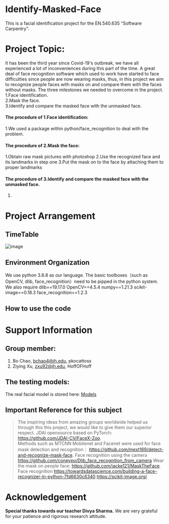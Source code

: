 # Identify-Masked-Face
This is a facial identification project for the EN.540.635 “Software Carpentry”. 



# Project Topic:
It has been the third year since Covid-19's outbreak, we have all experienced a lot of inconveniences during this part of the time.
A great deal of face recognition software which used to work have started to face difficulties since people are now wearing masks, thus, in this project we aim to recognize people faces with masks on and compare them with the faces without masks.
The three milestones we needed to overcome in the project.  
1.Face identification.  
2.Mask the face.  
3.Identify and compare the masked face with the unmasked face.  



#### The procedure of 1.Face identification:
1.We used a package within python/face_recognition to deal with the problem.

#### The procedure of 2.Mask the face:
1.Obtain raw mask pictures with photoshop
2.Use the recognized face and its landmarks in step one
3.Put the mask on to the face by attaching them to proper landmarks


#### The procedure of 3.Identify and compare the masked face with the unmasked face.  
1.

# Project Arrangement

## TimeTable
![image](https://user-images.githubusercontent.com/)


## Environment Organization
We use python 3.8.8 as our language.
The basic toolboxes（such as OpenCV, dlib, face_recognition）need to be pipped in the python system.
We also require
dlib==19.17.0
OpenCV==4.5.4
numpy==1.21.3
scikit-image==0.18.3
face_recognition==1.2.3

## How to use the code

# Support Information

## Group member: 
1. Bo Chao, bchao4@jh.edu, pkocattoss  
2. Ziying Xu, zxu92@jh.edu, HoffOFHoff

## The testing models:
The real facial model is stored here: [Models](https://pages.github.com/)

## Important Reference for this subject
> The inspiring ideas from amazing groups worldwide helped us through this this project, we would like to give them our superior respect.
> JDAI opensource based on PyTorch:  https://github.com/JDAI-CV/FaceX-Zoo.   
> Methods such as MTCNN Mobilenet and Facenet were used for face mask detection and recognition： https://github.com/mext169/detect-and-recognize-mask-face.
> Face recognition using the camera https://github.com/coneypo/Dlib_face_recognition_from_camera
> Wear the mask on people face: https://github.com/jacke121/MaskTheFace.
> Face recognition https://towardsdatascience.com/building-a-face-recognizer-in-python-7fd6630c6340
> https://scikit-image.org/

# Acknowledgement 
**Special thanks towards our teacher Divya Sharma.** We are very grateful for your patience and rigorous research attitude. 
